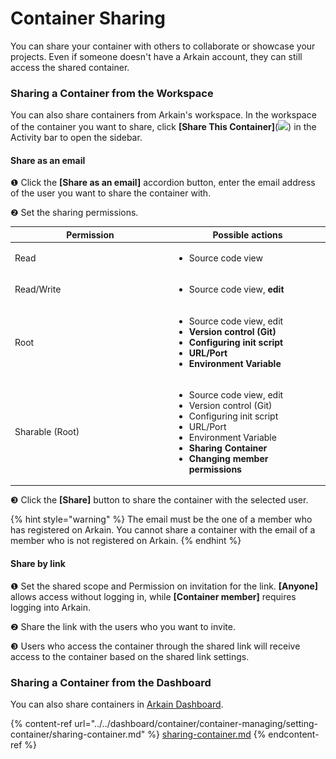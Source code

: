 # Container Sharing

You can share your container with others to collaborate or showcase your projects. Even if someone doesn't have a Arkain account, they can still access the shared container.

### Sharing a Container from the Workspace <a href="#sharing-a-container-from-the-workspace" id="sharing-a-container-from-the-workspace"></a>

You can also share containers from Arkain's workspace. In the workspace of the container you want to share, click **\[Share This Container]**(![](<../../../.gitbook/assets/스크린샷 2025-03-08 오후 3.55.49.png>)) in the Activity bar to open the sidebar.

#### **Share as an email**

❶ Click the **\[Share as an email]** accordion button, enter the email address of the user you want to share the container with.

❷ Set the sharing permissions.

<table><thead><tr><th width="241">Permission</th><th>Possible actions</th></tr></thead><tbody><tr><td>Read</td><td><ul><li>Source code view</li></ul></td></tr><tr><td>Read/Write</td><td><ul><li>Source code view, <strong>edit</strong></li></ul></td></tr><tr><td>Root</td><td><ul><li>Source code view, edit</li><li><strong>Version control (Git)</strong></li><li><strong>Configuring init script</strong></li><li><strong>URL/Port</strong></li><li><strong>Environment Variable</strong></li></ul></td></tr><tr><td>Sharable (Root)</td><td><ul><li>Source code view, edit</li><li>Version control (Git)</li><li>Configuring init script</li><li>URL/Port</li><li>Environment Variable</li><li><strong>Sharing Container</strong></li><li><strong>Changing member permissions</strong></li></ul></td></tr></tbody></table>

❸ Click the **\[Share]** button to share the container with the selected user.

{% hint style="warning" %}
The email must be the one of a member who has registered on Arkain. You cannot share a container with the email of a member who is not registered on Arkain.
{% endhint %}

#### **Share by link**

❶ Set the shared scope and Permission on invitation for the link. **\[Anyone]** allows access without logging in, while **\[Container member]** requires logging into Arkain.

❷ Share the link with the users who you want to invite.

❸ Users who access the container through the shared link will receive access to the container based on the shared link settings.

### Sharing a Container from the Dashboard <a href="#sharing-a-container-from-the-workspace" id="sharing-a-container-from-the-workspace"></a>

You can also share containers in [Arkain Dashboard](https://arkain.io/my/dashboard).

{% content-ref url="../../dashboard/container/container-managing/setting-container/sharing-container.md" %}
[sharing-container.md](../../dashboard/container/container-managing/setting-container/sharing-container.md)
{% endcontent-ref %}
